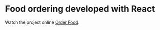 # Food ordering developed with React

Watch the project online [Order Food](https://order-food-surena.netlify.app/).